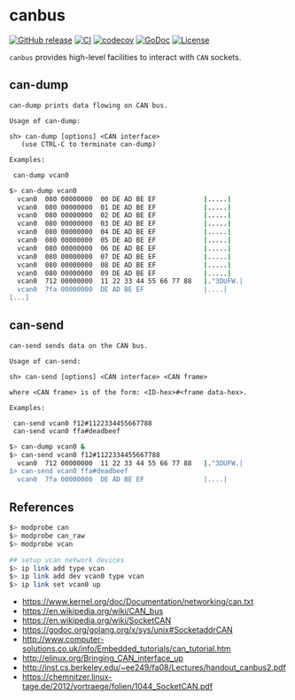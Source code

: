 # canbus

[![GitHub release](https://img.shields.io/github/release/go-daq/canbus.svg)](https://github.com/go-daq/canbus/releases)
[![CI](https://github.com/go-daq/canbus/workflows/CI/badge.svg)](https://github.com/go-daq/canbus/actions)
[![codecov](https://codecov.io/gh/go-daq/canbus/branch/main/graph/badge.svg)](https://codecov.io/gh/go-daq/canbus)
[![GoDoc](https://godoc.org/github.com/go-daq/canbus?status.svg)](https://godoc.org/github.com/go-daq/canbus)
[![License](https://img.shields.io/badge/License-BSD--3-blue.svg)](https://github.com/go-daq/canbus/blob/main/LICENSE)

`canbus` provides high-level facilities to interact with `CAN` sockets.

## can-dump

```
can-dump prints data flowing on CAN bus.

Usage of can-dump:

sh> can-dump [options] <CAN interface>
   (use CTRL-C to terminate can-dump)

Examples:

 can-dump vcan0
```

```sh
$> can-dump vcan0
  vcan0  080 00000000  00 DE AD BE EF            |.....|
  vcan0  080 00000000  01 DE AD BE EF            |.....|
  vcan0  080 00000000  02 DE AD BE EF            |.....|
  vcan0  080 00000000  03 DE AD BE EF            |.....|
  vcan0  080 00000000  04 DE AD BE EF            |.....|
  vcan0  080 00000000  05 DE AD BE EF            |.....|
  vcan0  080 00000000  06 DE AD BE EF            |.....|
  vcan0  080 00000000  07 DE AD BE EF            |.....|
  vcan0  080 00000000  08 DE AD BE EF            |.....|
  vcan0  080 00000000  09 DE AD BE EF            |.....|
  vcan0  712 00000000  11 22 33 44 55 66 77 88   |."3DUFW.|
  vcan0  7fa 00000000  DE AD BE EF               |....|
[...]
```

## can-send

```
can-send sends data on the CAN bus.

Usage of can-send:

sh> can-send [options] <CAN interface> <CAN frame>

where <CAN frame> is of the form: <ID-hex>#<frame data-hex>.

Examples:

 can-send vcan0 f12#1122334455667788
 can-send vcan0 ffa#deadbeef
```

```sh
$> can-dump vcan0 &
$> can-send vcan0 f12#1122334455667788
  vcan0  712 00000000  11 22 33 44 55 66 77 88   |."3DUFW.|
$> can-send vcan0 ffa#deadbeef
  vcan0  7fa 00000000  DE AD BE EF               |....|
```

## References

```sh
$> modprobe can
$> modprobe can_raw
$> modprobe vcan

## setup vcan network devices
$> ip link add type vcan
$> ip link add dev vcan0 type vcan
$> ip link set vcan0 up
```

- https://www.kernel.org/doc/Documentation/networking/can.txt
- https://en.wikipedia.org/wiki/CAN_bus
- https://en.wikipedia.org/wiki/SocketCAN
- https://godoc.org/golang.org/x/sys/unix#SocketaddrCAN
- http://www.computer-solutions.co.uk/info/Embedded_tutorials/can_tutorial.htm
- http://elinux.org/Bringing_CAN_interface_up
- http://inst.cs.berkeley.edu/~ee249/fa08/Lectures/handout_canbus2.pdf
- https://chemnitzer.linux-tage.de/2012/vortraege/folien/1044_SocketCAN.pdf
